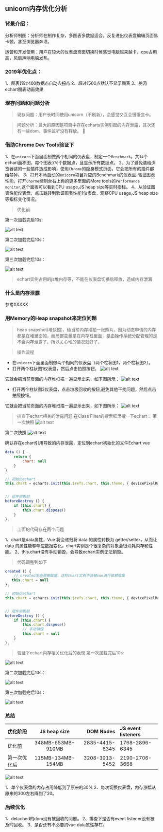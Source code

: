## unicorn内存优化分析

### 背景介绍：
分析师制图：分析师在制作复杂，多图表多数据适合，反复进出仪表盘编辑页面易卡顿，甚至浏览器奔溃。

运营和开发使用：用户在较大的仪表盘页面切换时候感觉电脑越来越卡，cpu占用高，风扇声响电脑发热。


### 2019年优化点：
1、图表超过400数据点自动去拐点
2、超过1500点默认不显示图表
3、关闭echart图表动画效果

### 现存问题和问题分析

> 现存问题：用户长时间使用unicorn（不刷新），会感觉交互会慢慢变卡。

> 问题分析：最大的原因是项目中存在echarts实例引起的内存泄露，其次还有一些dom、事件监听没有释放。


### 借助Chrome Dev Tools验证下
1、在`unicorn`下面里面制做两个相同的仪表盘，制定一个`Benchmark`，共`14`个echart面积图，每个图表`378`个数据点，且显示所有数据点。
2、为了避免装给浏览器装的一些插件造成影响，使用`Chrome`的隐身模式页面，它会把所有的插件都给禁掉。
3、打开本地启动的`Unicorn`项目对应的Benchmark的仪表盘-验证图表性能，打开`Chorme`控制台右上角的更多里面的More tools的`Performance monitor`,这个面板可以看到CPU usage,JS heap size等实时指标。
4、从验证图表性能仪表盘，点击跳转到验证图表性能1仪表盘，观察CPU usage,JS heap size等指标变化情况。

> 优化前

第一次加载完后10s:

![alt text](./优化前第一次加载完.jpg "优化前第一次加载完")

第二次加载完后10s：

![alt text](./优化前第二次加载完.jpg "优化前第二次加载完")


第三次加载完后10s：

![alt text](./优化前第三次加载完.jpg "优化前第三次加载完")

> echart实例占用的js堆内存等，不能在仪表盘切换后释放，造成内存泄漏


### 什么是内存泄露
参考XXXXX

### 用Memory的Heap snapshot来定位问题

> heap snapshot(堆快照)，给当前内存堆拍一张照片。因为动态申请的内存都是在堆里面的，而局部变量是在内存栈里面，是由操作系统分配管理的是不会内存泄露了。所以关心堆的情况就好了。

> 操作流程
- 在`unicorn`下面里面制做两个相同的仪表盘（两个柱状图1，两个柱状图2）。
- 打开两个柱状图1仪表盘，然后点击拍照按钮。
![alt text](./shot.jpg "Take heap snapshot")

它就会把当前页面的内存堆扫描一遍显示出来，如下图所示：
![alt text](./snapshot1.jpg "snapshot1")

- 打开两个柱状图2仪表盘，点击垃圾回收的按钮,避免其他干扰问题，然后点击拍照按钮。

它就会把当前页面的内存堆扫描一遍显示出来，如下图所示：
![alt text](./snapshot2.jpg "snapshot2")

> 排查下echart相关的泄露问题
在Class Filter的搜索框里搜一下echart：
第一次快照
![alt text](./echartShot1.jpg "echartShot1")

第二次快照
![alt text](./echartShot2.jpg "echartShot2")

确认存在echart引用导致的内存泄露，定位到echart初始化的文件Echart.vue

```javascript
data () {
    return {
        chart: null
    }
}

// 初始化echart
this.chart = echarts.init(this.$refs.chart, this.theme, { devicePixelRatio });


// 组件销毁前
beforeDestroy () {
    if (this.chart) {
        this.chart.dispose()
    }
},
```

> 上面的代码存在两个问题

1、chart是data属性，Vue 将会递归将 data 的属性转换为 getter/setter，从而让 data 的属性能够响应数据变化。chart实例是个很复杂的对象会很消耗内存和性能。
2、this.chart没有手动销毁，会导致echart实例无法销毁。

> 代码调整到如下
```javascript
created () {
    // created生命周期赋值，这样chart实例不会被vue进行依赖收集
   this.chart = null
},

// 初始化echart
this.chart = echarts.init(this.$refs.chart, this.theme, { devicePixelRatio });


// 组件销毁前
beforeDestroy () {
    if (this.chart) {
        this.chart.dispose()
        // 手动销毁
        this.chart = null
    }
},
```

> 验证下echart内存相关优化后的表现
第一次加载完后10s:

![alt text](./优化第一版第一次加载完.jpg "优化第一版第一次加载完")

第二次加载完后10s：

![alt text](./优化第一版第二次加载完.jpg "优化第一版第二次加载完")


第三次加载完后10s：

![alt text](./优化第一版第三次加载完.jpg "优化第一版第三次加载完")

### 总结
| 优化阶段 | JS heap size | DOM Nodes | JS event listeners |
| :---         | :---:    | ---:          | :-----------  |
| 优化前      | 348MB-653MB-910MB   | 2835-4415-6345       | 1768-2896-6345          |
| 第一次优化后       | 115MB-134MB-154MB   | 3208-3913-5452     | 2190-2706-3668   |


![alt text](./unicorn内存占用优化.png "unicorn内存占用优化")

1、单个仪表盘的内存占用降低到了原来的30%
2、每次切换仪表盘，内存涨幅从原来的300左右降到了20。

### 后续优化
1、detached的dom没有被回收的问题。
2、排查下是否有event listener没有被及时回收。
3、是否还有不必要的vue data属性存在。
<!-- option = {
    title: {
        text: 'unicorn内存占用优化'
    },
    tooltip: {
        trigger: 'axis'
    },
    legend: {
        data: ['优化前', 'echart内存泄露优化后']
    },
    grid: {
        left: '3%',
        right: '4%',
        bottom: '3%',
        containLabel: true
    },
    toolbox: {
        feature: {
            saveAsImage: {}
        }
    },
    xAxis: {
        type: 'category',
        boundaryGap: false,
        data: ['第一次加载', '第二次加载', '第三次加载']
    },
    yAxis: {
        type: 'value'
    },
    series: [
        {
            name: '优化前',
            type: 'line',
            itemStyle : { normal: {label : {show: true}}},
            data: [348, 653, 910]
        },
        {
            name: 'echart内存泄露优化后',
            type: 'line',
            itemStyle : { normal: {label : {show: true}}},
            data: [115, 134, 154]
        },
    ]
};
 -->